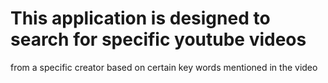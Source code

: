 # This application is designed to search for specific youtube videos
from a specific creator based on certain key words mentioned in the video
